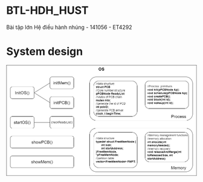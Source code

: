 # BTL-HDH_HUST
Bài tập lớn Hệ điều hành nhúng - 141056 - ET4292

# System design
![System design](https://github.com/Haipham2002/BTL-HDH_HUST/blob/main/Structure.jpg)
